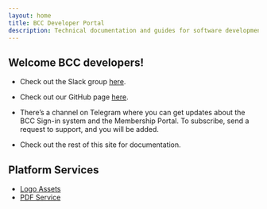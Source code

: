 ```yaml
---
layout: home
title: BCC Developer Portal
description: Technical documentation and guides for software development in BCC
---
```


## Welcome BCC developers!
* Check out the Slack group [here](https://bccdev.slack.com/).
* Check out our GitHub page [here](https://github.com/bcc-code). 
* There’s a channel on Telegram where you can get updates about the BCC Sign-in system and the Membership Portal. To subscribe, send a request to support, and you will be added.

* Check out the rest of this site for documentation.

## Platform Services

* [Logo Assets](https://developer.bcc.no/bcc-design)
* [PDF Service](https://developer.bcc.no/pdf-service)

<!-- The table of contents loads here automagically -->
